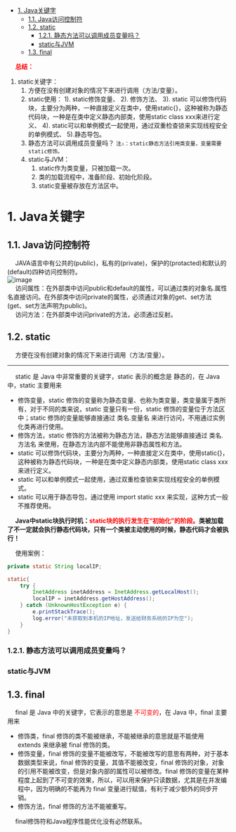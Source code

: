 
<!-- TOC -->

- [1. Java关键字](#1-java关键字)
    - [1.1. Java访问控制符](#11-java访问控制符)
    - [1.2. static](#12-static)
        - [1.2.1. 静态方法可以调用成员变量吗？](#121-静态方法可以调用成员变量吗)
        - [static与JVM](#static与jvm)
    - [1.3. final](#13-final)

<!-- /TOC -->


&emsp; **<font color = "red">总结：</font>**  
1. static关键字：  
    1. 方便在没有创建对象的情况下来进行调用（方法/变量）。  
    2. static使用： 1). static修饰变量、 2). 修饰方法、 3). static 可以修饰代码块，主要分为两种，一种直接定义在类中，使用static{}，这种被称为静态代码块，一种是在类中定义静态内部类，使用static class xxx来进行定义、 4). static可以和单例模式一起使用，通过双重检查锁来实现线程安全的单例模式、 5).静态导包。     
    3. 静态方法可以调用成员变量吗？ `注⚠️：static静态方法引用类变量，变量需要static修饰。`  
    4. static与JVM： 
        1. static作为类变量，只被加载一次。  
        2. 类的加载流程中，准备阶段、初始化阶段。  
        3. static变量被存放在方法区中。    


# 1. Java关键字
## 1.1. Java访问控制符  
&emsp; JAVA语言中有公共的(public)，私有的(private)，保护的(protacted)和默认的(default)四种访问控制符。　  
![image](https://gitee.com/wt1814/pic-host/raw/master/images/java/JDK/basics/java-2.png)  
&emsp; 访问属性：在外部类中访问public和default的属性，可以通过类的对象名.属性名直接访问。在外部类中访问private的属性，必须通过对象的get、set方法(get、set方法声明为public)。  
&emsp; 访问方法：在外部类中访问private的方法，必须通过反射。  

## 1.2. static  
<!-- 
https://www.cnblogs.com/dolphin0520/p/3799052.html
-->

&emsp; 方便在没有创建对象的情况下来进行调用（方法/变量）。  

---------

<!-- https://mp.weixin.qq.com/s?__biz=MzI0ODk2NDIyMQ==&mid=2247484455&idx=1&sn=582d5d2722dab28a36b6c7bc3f39d3fb&chksm=e999f135deee7823226d4da1e8367168a3d0ec6e66c9a589843233b7e801c416d2e535b383be&token=1154740235&lang=zh_CN&scene=21#wechat_redirect -->
&emsp; static 是 Java 中非常重要的关键字，static 表示的概念是 静态的，在 Java 中，static 主要用来  

* 修饰变量，static 修饰的变量称为静态变量、也称为类变量，类变量属于类所有，对于不同的类来说，static 变量只有一份，static 修饰的变量位于方法区中；static 修饰的变量能够直接通过 类名.变量名 来进行访问，不用通过实例化类再进行使用。  
* 修饰方法，static 修饰的方法被称为静态方法，静态方法能够直接通过 类名.方法名 来使用，在静态方法内部不能使用非静态属性和方法。  
* static 可以修饰代码块，主要分为两种，一种直接定义在类中，使用static{}，这种被称为静态代码块，一种是在类中定义静态内部类，使用static class xxx来进行定义。  
* static 可以和单例模式一起使用，通过双重检查锁来实现线程安全的单例模式。
* static 可以用于静态导包，通过使用 import static xxx  来实现，这种方式一般不推荐使用。  

&emsp; **Java中static块执行时机：<font color = "red">static块的执行发生在“初始化”的阶段。</font>类被加载了不一定就会执行静态代码块，只有一个类被主动使用的时候，静态代码才会被执行！**   

&emsp; 使用案例：  

```java
private static String localIP;

static{
    try {
        InetAddress inetAddress = InetAddress.getLocalHost();
        localIP = inetAddress.getHostAddress();
    } catch (UnknownHostException e) {
        e.printStackTrace();
        log.error("未获取到本机的IP地址，发送给财务系统的IP为空");
    }
}
```

### 1.2.1. 静态方法可以调用成员变量吗？  
<!-- 
https://blog.csdn.net/bulubuluu/article/details/75688584
-->

### static与JVM
<!-- 
静态变量与JVM内存分配
https://blog.csdn.net/ziyonghong/article/details/81163060

https://bestqiang.github.io/2019/05/06/%E4%BB%8Eclass%E6%96%87%E4%BB%B6%E4%B8%8EJVM%E5%8A%A0%E8%BD%BD%E6%9C%BA%E5%88%B6%E7%90%86%E8%A7%A3final%E3%80%81static%E3%80%81static-final/
-->

## 1.3. final  
<!-- 
浅析Java中的final关键字
https://www.cnblogs.com/dolphin0520/p/3736238.html
-->
&emsp; final 是 Java 中的关键字，它表示的意思是 <font color="red">不可变的</font>，在 Java 中，final 主要用来  

* 修饰类，final 修饰的类不能被继承，不能被继承的意思就是不能使用 extends 来继承被 final 修饰的类。
* 修饰变量，final 修饰的变量不能被改写，不能被改写的意思有两种，对于基本数据类型来说，final 修饰的变量，其值不能被改变，final 修饰的对象，对象的引用不能被改变，但是对象内部的属性可以被修改。final 修饰的变量在某种程度上起到了不可变的效果，所以，可以用来保护只读数据，尤其是在并发编程中，因为明确的不能再为 final 变量进行赋值，有利于减少额外的同步开销。
* 修饰方法，final 修饰的方法不能被重写。  

&emsp; final修饰符和Java程序性能优化没有必然联系。


